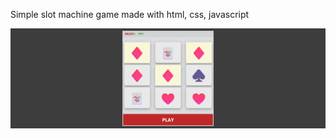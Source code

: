 Simple slot machine game made with html, css, javascript



![Preview](https://github.com/leonardomcl/CardSlot/blob/main/preview.png)
